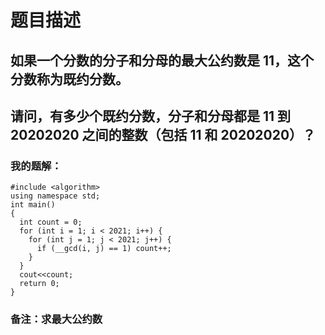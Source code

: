 # 题目描述
## 如果一个分数的分子和分母的最大公约数是 11，这个分数称为既约分数。
## 请问，有多少个既约分数，分子和分母都是 11 到 20202020 之间的整数（包括 11 和 20202020）？
### 我的题解：
```#include <iostream>
#include <algorithm>
using namespace std;
int main()
{
  int count = 0;
  for (int i = 1; i < 2021; i++) {
    for (int j = 1; j < 2021; j++) {
      if (__gcd(i, j) == 1) count++;
    }
  }
  cout<<count;
  return 0;
}
```

### **备注**：求最大公约数